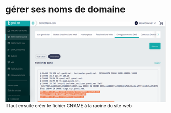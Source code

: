 
# gérer ses noms de domaine
![DNS.png](DNS.png)
Il faut ensuite créer le fichier CNAME à la racine du site web 
